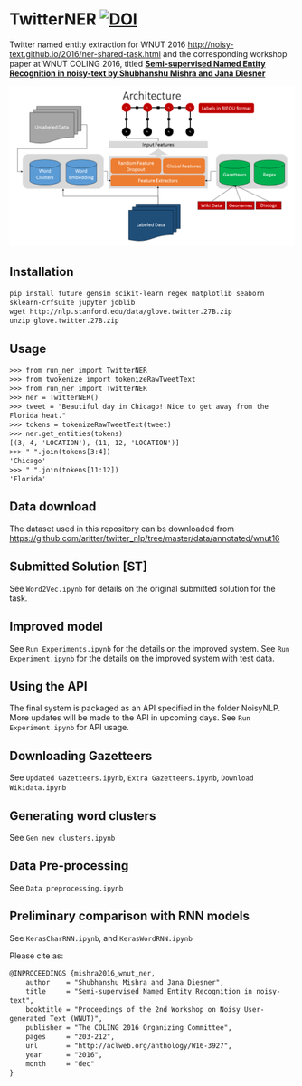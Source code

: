 # TwitterNER [![DOI](https://zenodo.org/badge/68426556.svg)](https://zenodo.org/badge/latestdoi/68426556) 
Twitter named entity extraction for WNUT 2016 http://noisy-text.github.io/2016/ner-shared-task.html and the corresponding workshop paper at WNUT COLING 2016, titled **[Semi-supervised Named Entity Recognition in noisy-text by Shubhanshu Mishra and Jana Diesner](http://aclanthology.info/papers/semi-supervised-named-entity-recognition-in-noisy-text)**

![model architechture](COLING2016-WNUT-Model-Architechture.png "Model Architechture")

## Installation

```
pip install future gensim scikit-learn regex matplotlib seaborn sklearn-crfsuite jupyter joblib
wget http://nlp.stanford.edu/data/glove.twitter.27B.zip
unzip glove.twitter.27B.zip
```

## Usage

```
>>> from run_ner import TwitterNER
>>> from twokenize import tokenizeRawTweetText
>>> from run_ner import TwitterNER
>>> ner = TwitterNER()
>>> tweet = "Beautiful day in Chicago! Nice to get away from the Florida heat."
>>> tokens = tokenizeRawTweetText(tweet)
>>> ner.get_entities(tokens)
[(3, 4, 'LOCATION'), (11, 12, 'LOCATION')]
>>> " ".join(tokens[3:4])
'Chicago'
>>> " ".join(tokens[11:12])
'Florida'
```

## Data download

The dataset used in this repository can bs downloaded from https://github.com/aritter/twitter_nlp/tree/master/data/annotated/wnut16

## Submitted Solution [ST]
See `Word2Vec.ipynb` for details on the original submitted solution for the task. 

## Improved model
See `Run Experiments.ipynb` for the details on the improved system.
See `Run Experiment.ipynb` for the details on the improved system with test data.

## Using the API
The final system is packaged as an API specified in the folder NoisyNLP. More updates will be made to the API in upcoming days. 
See `Run Experiment.ipynb` for API usage. 

## Downloading Gazetteers
See `Updated Gazetteers.ipynb`, `Extra Gazetteers.ipynb`, `Download Wikidata.ipynb`

## Generating word clusters
See `Gen new clusters.ipynb`

## Data Pre-processing
See `Data preprocessing.ipynb`

## Preliminary comparison with RNN models
See `KerasCharRNN.ipynb`, and `KerasWordRNN.ipynb`


Please cite as:

```
@INPROCEEDINGS {mishra2016_wnut_ner,
    author    = "Shubhanshu Mishra and Jana Diesner",
    title     = "Semi-supervised Named Entity Recognition in noisy-text",
    booktitle = "Proceedings of the 2nd Workshop on Noisy User-generated Text (WNUT)",
    publisher = "The COLING 2016 Organizing Committee",
    pages     = "203-212",
    url       = "http://aclweb.org/anthology/W16-3927",
    year      = "2016",
    month     = "dec"
}
```
